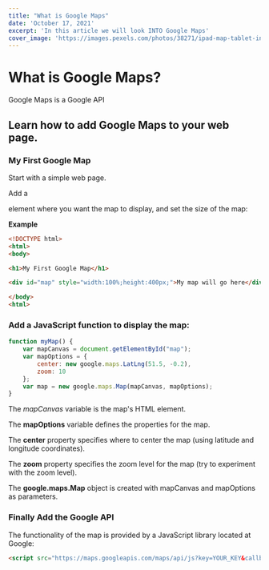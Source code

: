```yaml
---
title: "What is Google Maps"
date: 'October 17, 2021'
excerpt: 'In this article we will look INTO Google Maps'
cover_image: 'https://images.pexels.com/photos/38271/ipad-map-tablet-internet-38271.jpeg?auto=compress&cs=tinysrgb&dpr=2&h=650&w=940'
---
```



# What is Google Maps?

Google Maps is a Google API

## Learn how to add Google Maps to your web page.

### My First Google Map

Start with a simple web page.

Add a <div> element where you want the map to display, and set the size of the map:

**Example**
```html
<!DOCTYPE html>
<html>
<body>

<h1>My First Google Map</h1>

<div id="map" style="width:100%;height:400px;">My map will go here</div>

</body>
<html>

```

### Add a JavaScript function to display the map:

```js
function myMap() {
    var mapCanvas = document.getElementById("map");
    var mapOptions = {
        center: new google.maps.LatLng(51.5, -0.2),
        zoom: 10
    };
    var map = new google.maps.Map(mapCanvas, mapOptions);
}

```

The *mapCanvas* variable is the map's HTML element.

The **mapOptions** variable defines the properties for the map.

The **center** property specifies where to center the map (using latitude and longitude coordinates).

The **zoom** property specifies the zoom level for the map (try to experiment with the zoom level).

The **google.maps.Map** object is created with mapCanvas and mapOptions as parameters.

### Finally Add the Google API

The functionality of the map is provided by a JavaScript library located at Google:
```html
<script src="https://maps.googleapis.com/maps/api/js?key=YOUR_KEY&callback=myMap"></script>
```